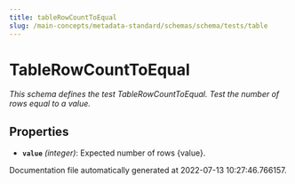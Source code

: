 ```yaml
---
title: tableRowCountToEqual
slug: /main-concepts/metadata-standard/schemas/schema/tests/table
---
```


# TableRowCountToEqual

*This schema defines the test TableRowCountToEqual. Test the number of rows equal to a value.*

## Properties

- **`value`** *(integer)*: Expected number of rows {value}.


Documentation file automatically generated at 2022-07-13 10:27:46.766157.
